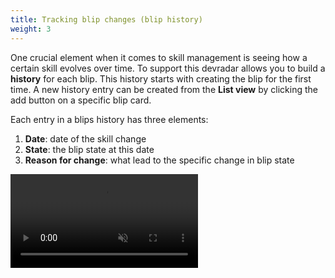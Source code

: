 ```yaml
---
title: Tracking blip changes (blip history)
weight: 3
---
```


One crucial element when it comes to skill management is seeing how a certain skill evolves over time.
To support this devradar allows you to build a **history** for each blip.
This history starts with creating the blip for the first time.
A new history entry can be created from the **List view** by clicking the add button on a specific blip card.

Each entry in a blips history has three elements:

1. **Date**: date of the skill change
1. **State**: the blip state at this date
1. **Reason for change**: what lead to the specific change in blip state

<video controls autoplay loop muted>
    <source src="/videos/history.webm" type="video/webm">
    Sorry, your browser doesn't support embedded videos.
</video>